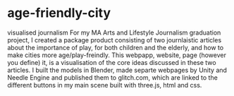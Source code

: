 # age-friendly-city
visualised journalism
For my MA Arts and Lifestyle Journalism graduation project, I created a package product consisting of two journlaistic articles about the importance of play, for both children and the elderly, and how to make cities more age/play-freindly.
This webpapp, website, page (however you define) it, is a visualisation of the core ideas discussed in these two articles. I built the models in Blender, made separte webpages by Unity and Needle Engine and published them to glitch.com, which are linked to the different buttons in my main scene built with three.js, html and css. 
